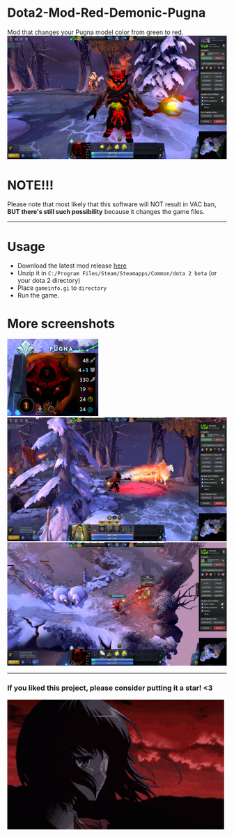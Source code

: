 # Dota2-Mod-Red-Demonic-Pugna
Mod that changes your Pugna model color from green to red. <br >
![ss1](ss1.png)

# NOTE!!!
Please note that most likely that this software will NOT result in VAC ban, <b>BUT there's still such possibility</b> because it changes the game  files.

---

# Usage 
* Download the latest mod release [here](https://github.com/meth1337/Dota2-Mod-Red-Demonic-Pugna/releases/latest)
* Unzip it in `C:/Program Files/Steam/Steamapps/Common/dota 2 beta` (or your dota 2 directory)
* Place `gameinfo.gi` to `directory`
* Run the game.

# More screenshots
![ss2](ss2.png) <br >
![ss3](ss3.png) <br >
![ss4](ss4.png) <br >

---

### If you liked this project, please consider putting it a star! <3
![:(](mei.gif)
